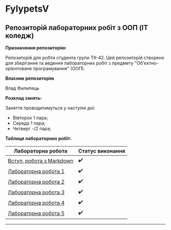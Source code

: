 # FylypetsV
## Репозиторій лабораторних робіт з ООП (IT коледж)
**Призначення репозиторію:**

Репозиторій для робти студента групи ТК-42. Цей репозиторій створено для зберігання та ведення лабораторних робіт з предмету "Об'єктно-орієнтоване програмування" (ООП).

**Власник репозиторію**

Влад Филипець

**Розклад занять:**

Заняття проводитимуться у наступні дні:
- Вівторок 1 пара;
- Середа 1 пара;
- Четверг -/2 пара;

**Таблиця лабораторних робіт:**

| Лабораторна робота | Статус виконання |
|-------------------------------------------|---------------|
| [Вступ, робота з Markdown](init/readme.md)                        |:heavy_check_mark:|
| [Лабораторна робота 1](01_lab/readme.md)                          |:heavy_check_mark:|
| [Лабораторна робота 2](2_lab/readme.md)                           |:heavy_check_mark:|
| [Лабораторна робота 3](3_lab/readme.md)                           |:heavy_check_mark:|
| [Лабораторна робота 4](4_lab/readme.md)                           |:heavy_check_mark:|
| [Лабораторна робота 5]()  |:heavy_check_mark:|


---
